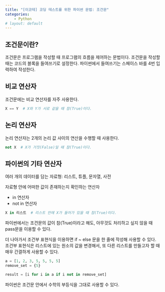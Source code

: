```yaml
---
title: "[이코테] 코딩 테스트를 위한 파이썬 문법: 조건문"
categories:
    - Python
# layout: default
---
```

조건문이란?
---

조건문은 프로그램을 작성할 때 프로그램의 흐름을 제어하는 문법이다. 조건문을 작성할 때는 코드의 블록을 들여쓰기로 설정한다. 파이썬에서 들여쓰기는 스페이스 바를 4번 입력하여 작성한다.

비교 연산자
---

조건문에는 비교 연산자를 자주 사용한다.

```python
X == Y  # X와 Y가 서로 같을 때 참(True)이다.
```

논리 연산자
---

논리 연산자는 2개의 논리 값 사이의 연산을 수행할 때 사용한다.

```python
not X  # X가 거짓(False)일 때 참(True)이다.
```

파이썬의 기타 연산자
---

여러 개의 데이터를 담는 자료형: 리스트, 튜플, 문자열, 사전

자료형 안에 어떠한 값이 존재하는지 확인하는 연산자

- in 연산자
- not in 연산자

```python
X in 리스트  # 리스트 안에 X가 들어가 있을 때 참(True)이다.
```

파이썬에서는 조건문의 값이 참(True)이라고 해도, 아무것도 처리하고 싶지 않을 때 pass문을 이용할 수 있다.

더 나아가서 조건부 표현식을 이용하면 if ~ else 문을 한 줄에 작성해 사용할 수 있다. 조건부 표현식은 리스트에 있는 원소의 값을 변경해서, 또 다른 리스트를 만들고자 할 때 매우 간결하게 사용할 수 있다.

```python
a = [1, 2, 3, 5, 5, 5, 5]
remove_set = {5}

result = [i for i in a if i not in remove_set]
```

파이썬은 조건문 안에서 수학의 부등식을 그대로 사용할 수 있다.